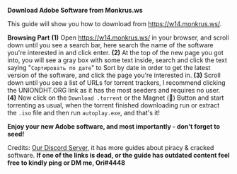 **Download Adobe Software from Monkrus.ws**

This guide will show you how to download from <https://w14.monkrus.ws/>.

**Browsing Part**
**(1)** Open <https://w14.monkrus.ws/> in your browser, and scroll down until you see a search bar, here search the name of the software you're interested in and click enter.
**(2)** At the top of the new page you got into, you will see a gray box with some text inside, search and click the text saying "`Сортировать по дате`" to Sort by date in order to get the latest version of the software, and click the page you're interested in.
**(3)** Scroll down until you see a list of URLs for torrent trackers, I recommend clicking the UNIONDHT.ORG link as it has the most seeders and requires no user.
**(4)** Now click on the `Download .torrent` or the Magnet (🧲) Button and start torrenting as usual, when the torrent finished downloading run or extract the `.iso` file and then run `autoplay.exe`, and that's it!

**Enjoy your new Adobe software, and most importantly - don't forget to seed!**

Credits: [Our Discord Server](https://discord.gg/enMG8bXUbn), it has more guides about piracy & cracked software.
**If one of the links is dead, or the guide has outdated content feel free to kindly ping or DM me, Ori#4448**
